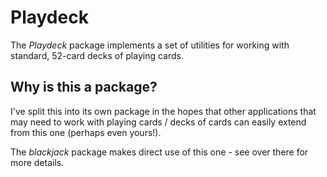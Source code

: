 # Playdeck

The _Playdeck_ package implements a set of utilities for working with standard, 52-card decks of playing cards.


## Why is this a package?

I've split this into its own package in the hopes that other applications that may
need to work with playing cards / decks of cards can easily extend from this one (perhaps even yours!).

The _blackjack_ package makes direct use of this one - see over there for more details.